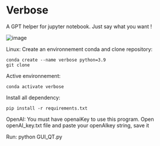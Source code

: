 # Verbose
A GPT helper for jupyter notebook.
Just say what you want !

![image](https://github.com/Yopla38/Verbose/assets/70442829/cad5a198-763b-4d6f-bebf-07480e21afd2)


Linux:
Create an environnement conda and clone repository:
```
conda create --name verbose python=3.9
git clone 
```

Active environnement:
```
conda activate verbose
```

Install all dependency:
```
pip install -r requirements.txt
```

OpenAI:
You must have openaiKey to use this program. 
Open openAI_key.txt file and paste your openAIkey string, save it

Run:
python GUI_QT.py
